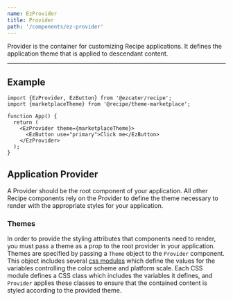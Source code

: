 ```yaml
---
name: EzProvider
title: Provider
path: '/components/ez-provider'
---
```


Provider is the container for customizing Recipe applications. It defines the application theme that is applied to descendant content.

---

## Example

```tsx
import {EzProvider, EzButton} from '@ezcater/recipe';
import {marketplaceTheme} from '@recipe/theme-marketplace';

function App() {
  return (
    <EzProvider theme={marketplaceTheme}>
      <EzButton use="primary">Click me</EzButton>
    </EzProvider>
  );
}
```

## Application Provider

A Provider should be the root component of your application. All other Recipe components rely on the Provider to define the theme necessary to render with the appropriate styles for your application.

### Themes

In order to provide the styling attributes that components need to render, you must pass a theme as a prop to the root provider in your application. Themes are specified by passing a `Theme` object to the `Provider` component. This object includes several [css modules](https://github.com/css-modules/css-modules) which define the values for the variables controlling the color scheme and platform scale. Each CSS module defines a CSS class which includes the variables it defines, and `Provider` applies these classes to ensure that the contained content is styled according to the provided theme.
